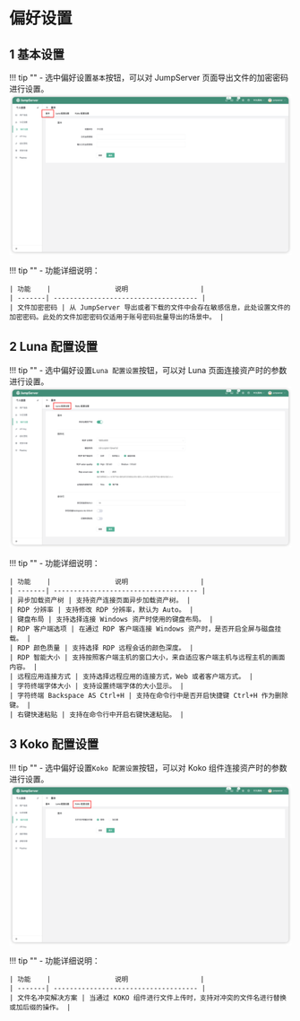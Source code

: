 # 偏好设置

## 1 基本设置
!!! tip ""
    - 选中偏好设置`基本`按钮，可以对 JumpServer 页面导出文件的加密密码进行设置。
![preference_settings01](../../../img/preference_settings01.png)

!!! tip ""
    - 功能详细说明：

    | 功能    |                说明                  |
    | -------| ------------------------------------ |
    | 文件加密密码 | 从 JumpServer 导出或者下载的文件中会存在敏感信息，此处设置文件的加密密码。此处的文件加密密码仅适用于账号密码批量导出的场景中。 |

## 2 Luna 配置设置
!!! tip ""
    - 选中偏好设置`Luna 配置设置`按钮，可以对 Luna 页面连接资产时的参数进行设置。
![preference_settings02](../../../img/preference_settings02.png)

!!! tip ""
    - 功能详细说明：

    | 功能    |                说明                  |
    | -------| ------------------------------------ |
    | 异步加载资产树 | 支持资产连接页面异步加载资产树。 |
    | RDP 分辨率 | 支持修改 RDP 分辨率，默认为 Auto。 |
    | 键盘布局 | 支持选择连接 Windows 资产时使用的键盘布局。 |
    | RDP 客户端选项 | 在通过 RDP 客户端连接 Windows 资产时，是否开启全屏与磁盘挂载。 |
    | RDP 颜色质量 | 支持选择 RDP 远程会话的颜色深度。 |
    | RDP 智能大小 | 支持按照客户端主机的窗口大小，来自适应客户端主机与远程主机的画面内容。 |
    | 远程应用连接方式 | 支持选择远程应用的连接方式，Web 或者客户端方式。 |
    | 字符终端字体大小 | 支持设置终端字体的大小显示。 |
    | 字符终端 Backspace AS Ctrl+H | 支持在命令行中是否开启快捷键 Ctrl+H 作为删除键。 |
    | 右键快速粘贴 | 支持在命令行中开启右键快速粘贴。 |

## 3 Koko 配置设置
!!! tip ""
    - 选中偏好设置`Koko 配置设置`按钮，可以对 Koko 组件连接资产时的参数进行设置。
![preference_settings03](../../../img/preference_settings03.png)

!!! tip ""
    - 功能详细说明：

    | 功能    |                说明                  |
    | -------| ------------------------------------ |
    | 文件名冲突解决方案 | 当通过 KOKO 组件进行文件上传时，支持对冲突的文件名进行替换或加后缀的操作。 |